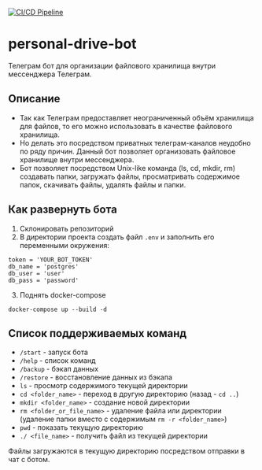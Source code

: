 [![CI/CD Pipeline](https://github.com/alechh/personal-drive-bot/actions/workflows/tests.yml/badge.svg?branch=ci%2Fcd)](https://github.com/alechh/personal-drive-bot/actions/workflows/tests.yml)

# personal-drive-bot
Телеграм бот для организации файлового хранилища внутри мессенджера Телеграм.

## Описание
- Так как Телеграм предоставляет неограниченный объём хранилища для файлов, то его можно использовать в качестве файлового хранилища. 
- Но делать это посредством приватных телеграм-каналов неудобно по ряду причин. Данный бот позволяет организовать файловое хранилище внутри мессенджера. 
- Бот позволяет посредством Unix-like команда (ls, cd, mkdir, rm) создавать папки, загружать файлы, просматривать содержимое папок, скачивать файлы, удалять файлы и папки.

## Как развернуть бота
1. Склонировать репозиторий
2. В директории проекта создать файл `.env` и заполнить его переменными окружения:
```
token = 'YOUR_BOT_TOKEN'
db_name = 'postgres'
db_user = 'user'
db_pass = 'password'
```
3. Поднять docker-compose
```
docker-compose up --build -d
```

## Список поддерживаемых команд
- `/start` - запуск бота
- `/help` - список команд
- `/backup` - бэкап данных
- `/restore` - восстановление данных из бэкапа
- `ls` - просмотр содержимого текущей директории
- `cd <folder_name>` - переход в другую директорию (назад - `cd ..`)
- `mkdir <folder_name>` - создание новой директории
- `rm <folder_or_file_name>` - удаление файла или директории (удаление папки вместо с содержимым `rm -r <folder_name>`)
- `pwd` - показать текущую директорию
- `./ <file_name>` - получить файл из текущей директории

Файлы загружаются в текущую директорию посредством отправки в чат с ботом.
